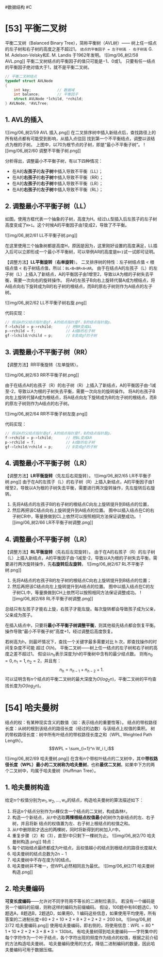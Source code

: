 #数据结构 #C 

# [53]     平衡二叉树
平衡二叉树（Balanced Binary Tree），简称平衡树（AVL树）—— 树上任一结点的左子树和右子树的高度之差不超过1。
`结点的平衡因子 = 左子树高 - 右子树高`
G. M. Adelson-Velsky和E. M. Landis 于1962年发明。
![[img/06_树2/58 AVL.png]]
平衡二叉树结点的平衡因子的值只可能是−1、0或1。
只要有任一结点的平衡因子绝对值大于1，就不是平衡二叉树。
```c
// 平衡二叉树结点
typedef struct AVLNode
{
    int key;            // 数据域
    int balance;        // 平衡因子
    struct AVLNode *lchild, *rchild;
} AVLNode, *AVLTree;
```
## 1. AVL的插入
![[img/06_树2/59 AVL 插入.png]]
在二叉排序树中插入新结点后，查找路径上的所有结点都有可能受到影响，从插入点往回
找到第一个不平衡结点，调整以该结点为根的子树。
上图中，以70为根节点的子树，即是“最小不平衡子树”。
![[img/06_树2/60 调整不平衡子树.png]]

分析得出，调整最小不平衡子树，有以下四种情况：
- 在A的**左孩子**的**左子树**中插入导致不平衡（LL）；
- 在A的**右孩子**的**右子树**中插入导致不平衡（RR）；
- 在A的**左孩子**的**右子树**中插入导致不平衡（LR）；
- 在A的**右孩子**的**左子树**中插入导致不平衡（RL）；

## 2. 调整最小不平衡子树（LL）
如图，使用方框代表一个抽象的子树，高度为H。经过`LL`型插入后左孩子的左子树高度变成了`H+1`。这个时候A的平衡因子由1变成2，导致了不平衡。

![[img/06_树2/61 LL不平衡子树.png]]

在这里使用三个抽象树都是高度H，原因是因为，这里刚好设置的高度满足，LL插入后可以立即形成一个最小不平衡树，可以举例AR的高度是`H+1`试一试即可证明。

【调整方法】**LL平衡旋转**（**右单旋转**）。
二叉排序树的特性：左子树结点值 < 根结点值 < 右子树结点值，所以：`BL<B<BR<A<AR`。
由于在结点A的左孩子（L）的左子树（L）上插入了新结点，A的平衡因子由1增至2，导致以A为根的子树失去平衡，需要一次向右的旋转操作。
将A的左孩子B向右上旋转代替A成为根结点，将A结点向右下旋转成为B的右子树的根结点，而B的原右子树则作为A结点的左子树。

![[img/06_树2/62 LL不平衡子树右旋.png]]

代码实现：
```c
// 假设A的父结点指针是gf，A的结点指针是f，B的结点指针是p。
f->lchild = p->rchild;      // 把BR变成AL
p->rchild = f;              // A成B的右子树
gf->lchild/rchild = p;      // B变成gf的子树
```

## 3. 调整最小不平衡子树（RR）
【调整方法】RR平衡旋转（左单旋转）。

![[img/06_树2/63 RR不平衡子树.png]]

由于在结点A的右孩子（R）的右子树（R）上插入了新结点，A的平衡因子由-1减至-2，导致以A为根的子树失去平衡，需要一次向左的旋转操作。
将A的右孩子B向左上旋转代替A成为根结点，将A结点向左下旋转成为B的左子树的根结点，而B的原左子树则作为A结点的右子树。

![[img/06_树2/64 RR不平衡子树左旋.png]]

代码实现：
```c
// 假设A的父结点指针是gf，A的结点指针是f，B的结点指针是p。
f->rchild = p->lchild;      // 把BL变成AR
p->rchild = f;              // A成B的右子树
gf->lchild/rchild = p;      // B变成gf的子树
```

## 4. 调整最小不平衡子树（LR）
【调整方法】**LR平衡旋转**（先左后右双旋转）。
![[img/06_树2/65 LR不平衡子树.png]]
由于在A的左孩子（L）的右子树（R）上插入新结点，A的平衡因子由1增至2，导致以A为根的子树失去平衡，需要进行两次旋转操作，先左旋转后右旋转。
1. 先将A结点的左孩子B的右子树的根结点C向左上旋转提升到B结点的位置，
2. 然后再把该C结点向右上旋转提升到A结点的位置。
图中以插入结点在C的右子树CR中，等量换做到CL上依然可以按照相同方法保证调整成功。
![[img/06_树2/66 LR不平衡子树调整.png]]
## 4. 调整最小不平衡子树（LR）
【调整方法】**RL平衡旋转**（先右后左双旋转）。
由于在A的右孩子（R）的左子树（L）上插入新结点，A的平衡因子由-1减至-2，导致以A为根的子树失去平衡，需要进行两次旋转操作，先**右旋转后左旋转**。
![[img/06_树2/67 RL不平衡子树.png]]
1. 先将A结点的右孩子B的左子树的根结点C向右上旋转提升到B结点的位置；
2. 然后再把该C结点向左上旋转提升到A结点的位置。
图中以插入结点在C的左子树CL中，等量换做到CH上依然可以按照相同方法保证调整成功。
![[img/06_树2/68 RL不平衡子树调整.png]]

总结只有左孩子才能右上旋，右孩子才能左旋。每次旋转都会导致孩子成为父亲，父亲成为孩子。

在插入结点中，只要将**最小不平衡子树调整平衡**，则其他祖先结点都会恢复平衡。操作导致“最小不平衡子树”高度+1，经过调整后高度恢复。

若树高为h，则最坏情况下，查找一个关键字最多需要对比 h 次，即查找操作的时间复杂度不可能
超过 $O(h)$。
平衡二叉树——树上任一结点的左子树和右子树的高度之差不超过1。
假设以$n_h$表示深度为h的平衡树中含有的最少结点数。
则有$n_0= 0, n_1 = 1, n_2 = 2$，并且有：$$n_h = n_{h−1} + n_{h−2} + 1.$$
可以证明含有n个结点的平衡二叉树的最大深度为$O(log_2n)$，平衡二叉树的平均查找长度为$O(log_2n)$。

# [54]     哈夫曼树
结点的权：有某种现实含义的数值（如：表示结点的重要性等）。
结点的带权路径长度：从树的根到该结点的路径长度（经过的边数）与该结点上权值的乘积。
树的带权路径长度：树中所有叶结点的带权路径长度之和（WPL, Weighted Path Length）。
$$WPL = \sum_{i=1}^n W_i l_i$$

![[img/06_树2/69 哈夫曼树.png]]
在含有n个带权叶结点的二叉树中，其中**带权路径长度（WPL）最小的二叉树称为哈夫曼树**，也称**最优二叉树**。如果中下方的两个二叉树中，均属于哈夫曼树（Huffman Tree）。

## 1. 哈夫曼树构造
给定n个权值分别为$w_1, w_2,…, w_n$的结点，构造哈夫曼树的算法描述如下：
1. 将这n个结点分别作为n棵仅含一个结点的二叉树，构成森林`F`。
2. 构造一个新结点，从`F`中选取**两棵根结点权值最小**的树作为新结点的左、右子树，并且将新
结点的权值置为左、右子树上根结点的权值之和。
3. 从`F`中删除刚才选出的两棵树，同时将新得到的树加入`F`中。
4. 重复步骤（2）和（3），直至`F`中只剩下一棵树为止。
![[img/06_树2/70 哈夫曼树构造.png]]
特点：
1. 每个初始结点最终都成为叶结点，且权值越小的结点到根结点的路径长度越大
2. 哈夫曼树的结点总数为2n − 1
3. 哈夫曼树中不存在度为1的结点。
4. 哈夫曼树并不唯一，但WPL必然相同且为最优。
![[img/06_树2/71 哈夫曼树构造.png]]

## 2. 哈夫曼编码
**可变长度编码**——允许对不同字符用不等长的二进制位表示。
若没有一个编码是另一个编码的前缀，则称这样的编码为前缀编码。
假设，100题中有80题选C，10题选A，8题选B，2题选D，如果用0，1 编码这些信息，如果使用平均使用，所有答案的二进制长度=$80*2+10*2+8*2+2*2=200$ bit。
![[img/06_树2/72 哈夫曼编码.png]]
使用哈夫曼编码，即右侧的，将使用信息：$WPL= 80*1+10*2+2*3+8*3=130$bit。
有哈夫曼树得到哈夫曼编码——字符集中的每个字符作为一个叶子结点，各个字符出现的频度作为结点的权值，根据之前介绍的方法构造哈夫曼树。
哈夫曼编码使用的方式，降低二进制编码的数量，因此哈夫曼编码可用于数据压缩。